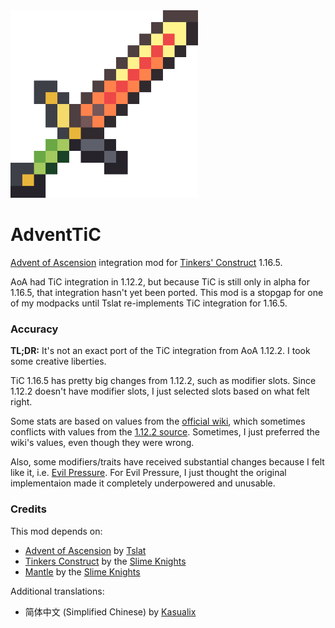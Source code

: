 <img src="src/main/resources/logo.png" alt="AdventTiC" width="300" height="300">

# AdventTiC
[Advent of Ascension](https://github.com/Tslat/Advent-Of-Ascension) integration mod for [Tinkers' Construct](https://github.com/SlimeKnights/TinkersConstruct) 1.16.5.

AoA had TiC integration in 1.12.2, but because TiC is still only in alpha for 1.16.5, that integration hasn't yet been ported. This mod is a stopgap for one of my modpacks until Tslat re-implements TiC integration for 1.16.5.

### Accuracy
**TL;DR:** It's not an exact port of the TiC integration from AoA 1.12.2. I took some creative liberties.

TiC 1.16.5 has pretty big changes from 1.12.2, such as modifier slots. Since 1.12.2 doesn't have modifier slots, I just selected slots based on what felt right.

Some stats are based on values from the [official wiki](https://adventofascension.fandom.com/wiki/Third-Party_Mod_Integration/Tinker%27s_Construct), which sometimes conflicts with values from the [1.12.2 source](https://github.com/Tslat/Advent-Of-Ascension/tree/f6e05fc886ddc3d391a5f54e893cbdf9859ea939/source/hooks/tconstruct). Sometimes, I just preferred the wiki's values, even though they were wrong.

Also, some modifiers/traits have received substantial changes because I felt like it, i.e. [Evil Pressure](src/main/java/goodtrailer/adventtic/traits/EvilPressureModifier.java). For Evil Pressure, I just thought the original implementaion made it completely underpowered and unusable.

### Credits
This mod depends on:
* [Advent of Ascension](https://github.com/Tslat/Advent-Of-Ascension) by [Tslat](https://github.com/Tslat)
* [Tinkers Construct](https://github.com/SlimeKnights/TinkersConstruct) by the [Slime Knights](https://github.com/orgs/SlimeKnights/people)
* [Mantle](https://github.com/SlimeKnights/Mantle) by the [Slime Knights](https://github.com/orgs/SlimeKnights/people)

Additional translations:
* 简体中文 (Simplified Chinese) by [Kasualix](https://github.com/Kasualix)
